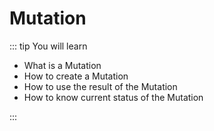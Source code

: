 # Mutation

::: tip You will learn

- What is a Mutation
- How to create a Mutation
- How to use the result of the Mutation
- How to know current status of the Mutation

:::
